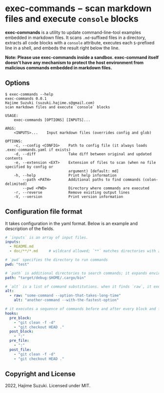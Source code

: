 
# exec-commands − scan markdown files and execute `console` blocks

**exec-commands** is a utility to update command-line-tool examples embedded in markdown files. It scans `.md`-suffixed files in a directory, extracts all code blocks with a `console` attribute, executes each `$`-prefixed line in a shell, and embeds the result right below the line.

**Note: Please use exec-commands inside a sandbox. exec-command itself doesn't have any mechanism to protect the host environment from malicious commands embedded in markdown files.**

## Options

```console
$ exec-commands --help
exec-commands 0.0.1
Hajime Suzuki (suzuki.hajime.s@gmail.com)
scan markdown files and execute `console` blocks

USAGE:
    exec-commands [OPTIONS] [INPUTS]...

ARGS:
    <INPUTS>...    Input markdown files (overrides config and glob)

OPTIONS:
    -c, --config <CONFIG>    Path to config file (it always loads .exec-commands.yaml if exists)
    -d, --diff               Take diff between original and updated contents
    -e, --extension <EXT>    Extension of files to scan (when no file specified by config or
                             argument) [default: md]
    -h, --help               Print help information
        --path <PATH>        Additional paths to find commands (colon-delimited)
        --pwd <PWD>          Directory where commands are executed
    -r, --reverse            Remove existing output lines
    -V, --version            Print version information
```

## Configuration file format

It takes configuration in the yaml format. Below is an example and description of the fields.

```yaml
# `inputs` is an array of input files.
inputs:
  - README.md
  - doc/**/*.md  	# wildcard allowed; `**` matches directories with zero or more depths.

# `pwd` specifies the directory to run commands
pwd: "test"

# `path` is additional directories to search commands; it expands environment variables.
path: "target/debug:$HOME/.cargo/bin"

# `alt` is a list of command substitutions. when it finds `raw`, it executes `alt` instead.
alt:
  - raw: "some-command --option-that-takes-long-time"
    alt: "another-command --with-the-fastest-option"

# it executes a sequence of commands before and after every block and file.
hooks:
  pre_block:
    - "git clean -f -d"
    - "git checkout HEAD ."
  post_block:
    - ":"
  pre_file:
    - ":"
  post_file:
    - "git clean -f -d"
    - "git checkout HEAD ."
```

## Copyright and License

2022, Hajime Suzuki. Licensed under MIT.
